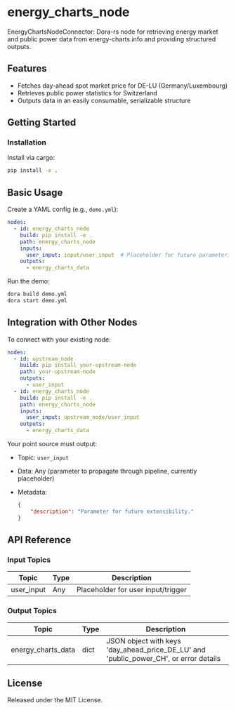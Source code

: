 # energy_charts_node

EnergyChartsNodeConnector: Dora-rs node for retrieving energy market and public power data from energy-charts.info and providing structured outputs.

## Features
- Fetches day-ahead spot market price for DE-LU (Germany/Luxembourg)
- Retrieves public power statistics for Switzerland
- Outputs data in an easily consumable, serializable structure

## Getting Started

### Installation
Install via cargo:
```bash
pip install -e .
```

## Basic Usage

Create a YAML config (e.g., `demo.yml`):

```yaml
nodes:
  - id: energy_charts_node
    build: pip install -e .
    path: energy_charts_node
    inputs:
      user_input: input/user_input  # Placeholder for future parameterization
    outputs:
      - energy_charts_data
```

Run the demo:

```bash
dora build demo.yml
dora start demo.yml
```


## Integration with Other Nodes

To connect with your existing node:

```yaml
nodes:
  - id: upstream_node
    build: pip install your-upstream-node
    path: your-upstream-node
    outputs:
      - user_input
  - id: energy_charts_node
    build: pip install -e .
    path: energy_charts_node
    inputs:
      user_input: upstream_node/user_input
    outputs:
      - energy_charts_data
```

Your point source must output:

* Topic: `user_input`
* Data: Any (parameter to propagate through pipeline, currently placeholder)
* Metadata:

  ```json
  {
      "description": "Parameter for future extensibility."
  }
  ```

## API Reference

### Input Topics

| Topic      | Type   | Description                       |
| ----------| ------ | --------------------------------- |
| user_input | Any    | Placeholder for user input/trigger |

### Output Topics

| Topic               | Type   | Description                                           |
| ------------------- | ------ | ----------------------------------------------------- |
| energy_charts_data  | dict   | JSON object with keys 'day_ahead_price_DE_LU' and 'public_power_CH', or error details |

## License

Released under the MIT License.
